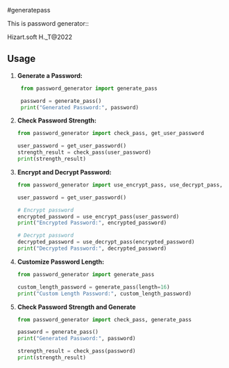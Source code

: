 #generatepass

This is password generator::

Hizart.soft H._T@2022

## Usage

1. **Generate a Password:**

   ```python
    from password_generator import generate_pass

    password = generate_pass()
    print("Generated Password:", password)

2. **Check Password Strength:**
    
    ```python
    from password_generator import check_pass, get_user_password

    user_password = get_user_password()
    strength_result = check_pass(user_password)
    print(strength_result)

3. **Encrypt and Decrypt Password:**

    ```python
    from password_generator import use_encrypt_pass, use_decrypt_pass, get_user_password

    user_password = get_user_password()

    # Encrypt password
    encrypted_password = use_encrypt_pass(user_password)
    print("Encrypted Password:", encrypted_password)

    # Decrypt password
    decrypted_password = use_decrypt_pass(encrypted_password)
    print("Decrypted Password:", decrypted_password)


5. **Customize Password Length:**

    ```python
    from password_generator import generate_pass

    custom_length_password = generate_pass(length=16)
    print("Custom Length Password:", custom_length_password)

6. **Check Password Strength and Generate**

    ```python
    from password_generator import check_pass, generate_pass

    password = generate_pass()
    print("Generated Password:", password)

    strength_result = check_pass(password)
    print(strength_result)
